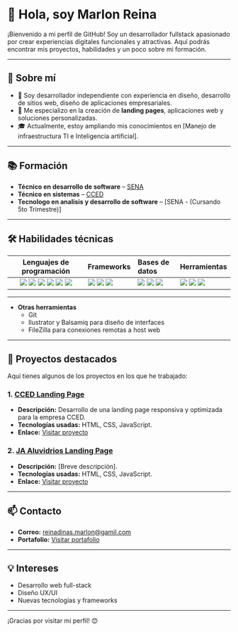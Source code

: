 # 👋 Hola, soy Marlon Reina

¡Bienvenido a mi perfil de GitHub! Soy un desarrollador fullstack apasionado por crear experiencias digitales funcionales y atractivas. Aquí podrás encontrar mis proyectos, habilidades y un poco sobre mi formación.

---

## 🚀 **Sobre mí**
- 🎯 Soy desarrollador independiente con experiencia en diseño, desarrollo de sitios web, diseño de aplicaciones empresariales.
- 🌟 Me especializo en la creación de **landing pages**, aplicaciones web y soluciones personalizadas.
- 🎓 Actualmente, estoy ampliando mis conocimientos en [Manejo de infraestructura TI e Inteligencia artificial].

---

## 📚 **Formación**
- **Técnico en desarrollo de software** – [SENA](https://oferta.senasofiaplus.edu.co/sofia-oferta/)
- **Técnico en sistemas** – [CCED](https://cced.com.co/)  
- **Tecnologo en analisis y desarrollo de software** – [SENA - (Cursando 5to Trimestre)]
 
---

## 🛠️ **Habilidades técnicas**

|**Lenguajes de programación**|**Frameworks**|**Bases de datos**|**Herramientas**|
|:---:|:---|:---|:---|
|<img src="https://img.shields.io/badge/HTML-239120?style=for-the-badge&logo=html5&logoColor=white"/> <img src="https://img.shields.io/badge/CSS-239120?&style=for-the-badge&logo=css3&logoColor=white"/> <img src="https://img.shields.io/badge/Sass-CC6699?style=for-the-badge&logo=sass&logoColor=white"/> <img src="https://img.shields.io/badge/PHP-777BB4?style=for-the-badge&logo=php&logoColor=white"/> <img src="https://img.shields.io/badge/JavaScript-F7DF1E?style=for-the-badge&logo=javascript&logoColor=black"/> <img src="https://img.shields.io/badge/Java-ED8B00?style=for-the-badge&logo=openjdk&logoColor=white"/> |<img src="https://img.shields.io/badge/Bootstrap-563D7C?style=for-the-badge&logo=bootstrap&logoColor=white"/> <img src="https://img.shields.io/badge/Express.js-404D59?style=for-the-badge"/> <img src="https://img.shields.io/badge/Node.js-43853D?style=for-the-badge&logo=node.js&logoColor=white"/>  | <img src="https://img.shields.io/badge/MySQL-005C84?style=for-the-badge&logo=mysql&logoColor=white"/> <img src="https://img.shields.io/badge/MongoDB-4EA94B?style=for-the-badge&logo=mongodb&logoColor=white"/> <img src="https://img.shields.io/badge/SQLite-07405E?style=for-the-badge&logo=sqlite&logoColor=white"/>| <img src="https://img.shields.io/badge/GitHub-100000?style=for-the-badge&logo=github&logoColor=white"/> <img src="https://img.shields.io/badge/Markdown-000000?style=for-the-badge&logo=markdown&logoColor=white"/> <img src="https://img.shields.io/badge/Visual_Studio_Code-0078D4?style=for-the-badge&logo=visual%20studio%20code&logoColor=white"/>  |

---

- **Otras herramientas**
  - Git
  - Ilustrator y Balsamiq para diseño de interfaces
  - FileZilla para conexiones remotas a host web

---

## 🌟 **Proyectos destacados**
Aquí tienes algunos de los proyectos en los que he trabajado:

### 1. [CCED Landing Page](https://cced.com.co)
- **Descripción:** Desarrollo de una landing page responsiva y optimizada para la empresa CCED.  
- **Tecnologías usadas:** HTML, CSS, JavaScript.  
- **Enlace:** [Visitar proyecto](https://cced.com.co)

### 2. [JA Aluvidrios Landing Page]()
- **Descripción:** [Breve descripción].  
- **Tecnologías usadas:** HTML, CSS, JavaScript.  
- **Enlace:** [Visitar proyecto]()

---

## 📫 **Contacto**
- **Correo:** reinadinas.marlon@gamil.com    
- **Portafolio:** [Visitar portafolio](https://reinamarlon.github.io/marlonReina/)

---

## 💡 **Intereses**
- Desarrollo web full-stack
- Diseño UX/UI
- Nuevas tecnologías y frameworks

---

¡Gracias por visitar mi perfil! 😊
